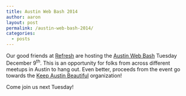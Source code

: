 ```yaml
---
title: Austin Web Bash 2014
author: aaron
layout: post
permalink: /austin-web-bash-2014/
categories:
  - posts
---
```

Our good friends at [Refresh][1] are hosting the [Austin Web Bash][2] Tuesday December 9<sup>th</sup>. This is an opportunity for folks from across different meetups in Austin to hang out. Even better, proceeds from the event go towards the [Keep Austin Beautiful][3] organization!

Come join us next Tuesday!

 [1]: http://www.refreshaustin.org
 [2]: https://www.eventbrite.com/e/refresh-austin-web-bash-2014-awbash-tickets-14482151505
 [3]: http://www.keepaustinbeautiful.org